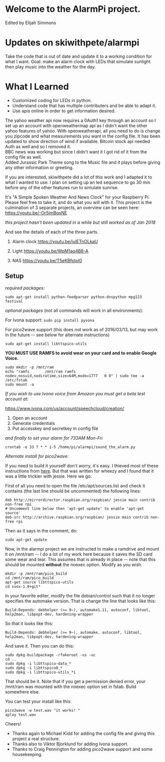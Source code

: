# Welcome to the AlarmPi project.

Edited by Elijah Simmons

# Updates on skiwithpete/alarmpi

Take the code that is out of date and update it to a working condition for what I want.  Goal: make an alarm clock with LEDs that simulate sunlight then play music into the weather for the day.

# What I Learned

* Customized coding for LEDs in python.
* Understand code that has multiple contributers and be able to adapt it.
* Use apis online in order to get information desired.

The yahoo weather api now requires a 0Auth1 key through an account so I set up 
an account with openweathermap api as I didn't want the other yahoo features of
yahoo. With openweatherapi, all you need to do is change you zipcode and what
measurements you want in the config file. It has been updated to show direction 
of wind if available. 
Bitcoin stock api needed Auth as well and so I removed it.  
BBC news was working but since I didn't want it I got rid of it from the config 
file as well.  
Added Jurassic Park Theme song to the Music file and it plays before giving any
other information or greeting.

If you are interested, skiwithpete did a lot of this work and I adapted it to 
what I wanted to use.  I plan on setting up an led sequence to go 30 min
before any of the other features run to simulate sunrise.  


It's "A Simple Spoken Weather And News Clock" for your Raspberry Pi. Please feel free to take it, and do what you will with it. This project is the culmination of 3 separate projects, an overview can be seen here:  https://youtu.be/-Or5jmBqsNE

*this project hasn't been updated in a while but still worked as of Jan 2018*

And see the details of each of the three parts.

1) Alarm clock https://youtu.be/julETnOLkaU 

2) Light https://youtu.be/WpM1aq4B8-A

3) NAS https://youtu.be/T5eKBfstpI0


## Setup

*required packages:*

`sudo apt-get install python-feedparser python-dnspython mpg123 festival`


*optional packages* (not all commands will work in all environments):

For Ivona support:
`sudo pip install pyvona`


For pico2wave support (this does not work as of 2016/03/13, but may work in the future -- see below for alternate instructions)

`sudo apt-get install libttspico-utils`


**YOU MUST USE RAMFS to avoid wear on your card and to enable Google Voice.**

```shell
sudo mkdir -p /mnt/ram
echo "ramfs       /mnt/ram ramfs   nodev,nosuid,nodiratime,size=64M,mode=1777   0 0" | sudo tee -a /etc/fstab 
sudo mount -a
```

*If you wish to use Ivona voice from Amazon you must get a beta test account at:* 

https://www.ivona.com/us/account/speechcloud/creation/

1. Open an account 
2. Generate credentials
3. Put accesskey and secretkey in config file


*and finally to set your alarm for 733AM Mon-Fri*

`crontab -e 33 7 * * 1-5 /home/pi/alarmpi/sound_the_alarm.py`


*Alternate install for pico2wave:*


If you need to build it yourself don't worry, it's easy. I thieved most of these instructions from [here](http://rpihome.blogspot.com/2015/02/installing-pico-tts.html). But that was written for wheezy and I found that it was a little trickier with jessie. Here we go:

First of all you need to open the file /etc/apt/sources.list and check it contains (the last line should be uncommented) the following lines:

```shell
deb http://mirrordirector.raspbian.org/raspbian/ jessie main contrib non-free rpi
# Uncomment line below then 'apt-get update' to enable 'apt-get source'
deb-src http://archive.raspbian.org/raspbian/ jessie main contrib non-free rpi
```

Then as it says in the comment, do:

`sudo apt-get update`

Now, in the alarmpi project we are instructed to make a ramdrive and mount it on /mnt/ram -- I do a lot of my work here because it saves the SD card some wear and tear. This assumes that is already in place -- note that this should be mounted **without** the noexec option. Modify as you wish.

```shell
mkdir -p /mnt/ram/pico_build
cd /mnt/ram/pico_build
apt-get source libttspico-utils
cd svox-1.0+git*
```

In your favorite editer, modify the file debian/control such that it no longer specifies the automake version. That is change the line that looks like this:

`Build-Depends: debhelper (>= 9~), automake1.11, autoconf, libtool, help2man, libpopt-dev, hardening-wrapper`

So that it looks like this:

`Build-Depends: debhelper (>= 9~), automake, autoconf, libtool, help2man, libpopt-dev, hardening-wrapper`

And save it. Then you can do this:

```shell
sudo dpkg-buildpackage -rfakeroot -us -uc
cd ..
sudo dpkg -i libttspico-data_*
sudo dpkg -i libttspico0_*
sudo dpkg -i libttspico-utils_*i
```

That should be it. Note that if you get a permission denied error, your /mnt/ram was mounted with the noexec option set in fstab. Build somewhere else.

You can test your install like this:

```shell
pico2wave -w test.wav "it works! "
aplay test.wav
```

Cheers!


- Thanks again to Michael Kidd for adding the config file and giving this project a real structure.  
- Thanks also to Viktor Bjorklund for adding Ivona support.
- Thanks to Craig Pennington for adding pico2wave support and some housekeeping.


